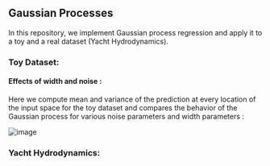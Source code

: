 ## Gaussian Processes

In this repository, we implement Gaussian process regression and apply it to a toy and a real dataset (Yacht Hydrodynamics).


### Toy Dataset:



#### Effects of width and noise :

Here we compute mean and variance of the prediction at every location of the input space for the toy dataset and compares the behavior of the Gaussian process for various noise parameters and width parameters :

![image](https://user-images.githubusercontent.com/85687148/126000259-c08e1a13-e69f-4a6c-b963-4bc81257623b.png)


### Yacht Hydrodynamics:
